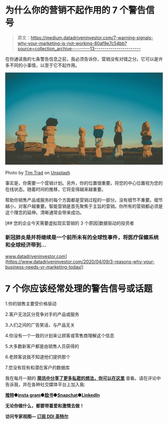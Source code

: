 # 为什么你的营销不起作用的 7 个警告信号

> 原文：<https://medium.datadriveninvestor.com/7-warning-signals-why-your-marketing-is-not-working-80af9e7c54bb?source=collection_archive---------13----------------------->

在你通读我的七条警告信息之前，我必须告诉你，营销没有对错之分。它可以是许多不同的小事情，以至于它不起作用。

![](img/0da4a9b92b6a6df0a4ea58cf7cd8412a.png)

Photo by [Tim Trad](https://unsplash.com/@timtrad?utm_source=medium&utm_medium=referral) on [Unsplash](https://unsplash.com?utm_source=medium&utm_medium=referral)

事实是，你需要一个营销计划。另外，你的位置很重要。将您的中心位置视为您的在线状态。随着时间的推移，它将变得越来越重要。

帮助你销售产品或服务的每个方面都是营销过程的一部分。没有细节不重要。细节越小，对客户越重要。智能营销是首先聚焦于主旨的营销。你所有的营销都必须是这个理念的延伸。清晰通常会带来成功。

[](https://www.datadriveninvestor.com/2020/04/09/3-reasons-why-your-business-needs-vr-marketing-today/) [## 您的企业今天需要虚拟现实营销的 3 个原因|数据驱动的投资者

### 新冠肺炎是并将继续是一个前所未有的全球性事件，将医疗保健系统和全球经济带到…

www.datadriveninvestor.com](https://www.datadriveninvestor.com/2020/04/09/3-reasons-why-your-business-needs-vr-marketing-today/) 

# 7 个你应该经常处理的警告信号或话题

1.你的销售主要受价格驱动

2.客户无法区分竞争对手的产品或服务

3.人们之间的广告笑话，与产品无关

4.你没有一个一致的计划来让顾客或零售商理解这个信息

5.大多数新客户都是由销售人员获得的

6.老顾客说我不知道他们提供那个

7.您没有现有和潜在客户的数据库

我在每月一期的 [**简讯中分享了更多私密的想法，你可以在这里**](https://mailchi.mp/bf8f8e8ed697/keep-in-touch-with-lukas) 查看。请在评论中告诉我，并在各种社交媒体平台上加入我:

[**推特**](https://twitter.com/WiesfleckerL)●[**insta gram**](https://www.instagram.com/lukaswiesflecker/)●[**脸书**](https://www.facebook.com/lukaswiesfleckerr)●[**Snapchat**](https://www.snapchat.com/add/luggooo)**●[**LinkedIn**](https://www.linkedin.com/in/lukas-wiesflecker-1b11251a5/)**

**无论你做什么，都要带着爱和激情去做！**

****访问专家视图—** [**订阅 DDI 英特尔**](https://datadriveninvestor.com/ddi-intel)**